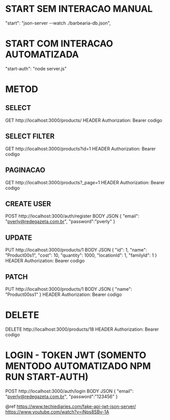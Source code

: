 # START SEM INTERACAO MANUAL
"start": "json-server --watch ./barbearia-db.json",
 

# START COM INTERACAO AUTOMATIZADA
  "start-auth": "node server.js"

# METOD

## SELECT
GET http://localhost:3000/products/
HEADER Authorization: Bearer codigo

## SELECT FILTER
GET http://localhost:3000/products?id=1
HEADER Authorization: Bearer codigo

## PAGINACAO
GET http://localhost:3000/products?_page=1
HEADER Authorization: Bearer codigo

## CREATE USER
POST http://localhost:3000/auth/register
BODY JSON
{
  "email": "pverly@redegazeta.com.br",
  "password":"pverly"
}

## UPDATE
PUT http://localhost:3000/products/1
BODY JSON
	{
		"id": 1,
		"name": "Product00s1",
		"cost": 10,
		"quantity": 1000,
		"locationId": 1,
		"familyId": 1
	}
HEADER Authorization: Bearer codigo

## PATCH
PUT http://localhost:3000/products/1
BODY JSON
	{
		"name": "Product00ss1"
	}
HEADER Authorization: Bearer codigo

# DELETE
DELETE http://localhost:3000/products/18
HEADER Authorization: Bearer codigo

# LOGIN - TOKEN JWT (SOMENTO MENTODO AUTOMATIZADO NPM RUN START-AUTH)
POST http://localhost:3000/auth/login
BODY JSON
{
  "email": "pverly@redegazeta.com.br",
  "password":"123456"
}



@ref
https://www.techiediaries.com/fake-api-jwt-json-server/
https://www.youtube.com/watch?v=iNps8SBv-1A
